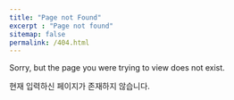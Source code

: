 ```yaml
---
title: "Page not Found"
excerpt : "Page not found"
sitemap: false
permalink: /404.html
---
```


Sorry, but the page you were trying to view does not exist.

현재 입력하신 페이지가 존재하지 않습니다.